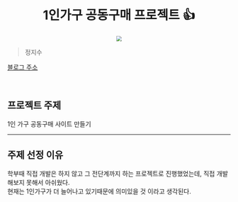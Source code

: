 <h1 align="center">1인가구 공동구매 프로젝트 👍</h1>

<div align="center">
  <img src="https://r2.jjalbot.com/2023/03/9eroRtneI.jpeg"
  style="zoom:76%;" align="center"/>
</div>

> 정지수

[블로그 주소](https://velog.io/@zizi219/)

<br>

## 프로젝트 주제

1인 가구 공동구매 사이트 만들기

---

## 주제 선정 이유

학부때 직접 개발은 하지 않고 그 전단계까지 하는 프로젝트로 진행했었는데, 직접 개발해보지 못해서 아쉬웠다.  
현재는 1인가구가 더 늘어나고 있기때문에 의미있을 것 이라고 생각된다.

